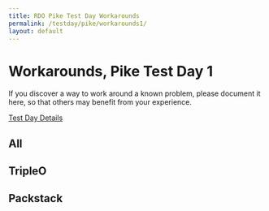 ```yaml
---
title: RDO Pike Test Day Workarounds
permalink: /testday/pike/workarounds1/
layout: default
---
```


# Workarounds, Pike Test Day 1

If you discover a way to work around a known problem, please document it
here, so that others may benefit from your experience.

[Test Day Details](/testday/pike/milestone1)

## All

## TripleO

## Packstack
